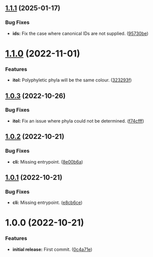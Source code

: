 ## [1.1.1](https://github.com/Ecogenomics/gtdb-itol-decorate/compare/v1.1.0...v1.1.1) (2025-01-17)


### Bug Fixes

* **ids:** Fix the case where canonical IDs are not supplied. ([95730be](https://github.com/Ecogenomics/gtdb-itol-decorate/commit/95730be2c4b71d042e39b014144c6eb5921dcf33))

# [1.1.0](https://github.com/Ecogenomics/gtdb-itol-decorate/compare/v1.0.3...v1.1.0) (2022-11-01)


### Features

* **itol:** Polyphyletic phyla will be the same colour. ([323293f](https://github.com/Ecogenomics/gtdb-itol-decorate/commit/323293fcbfcb76bfbdc89fb2dc67a9c23c803689))

## [1.0.3](https://github.com/Ecogenomics/gtdb-itol-decorate/compare/v1.0.2...v1.0.3) (2022-10-26)


### Bug Fixes

* **itol:** Fix an issue where phyla could not be determined. ([f74cfff](https://github.com/Ecogenomics/gtdb-itol-decorate/commit/f74cfff9a8b1228bd51df84b4b46fb11f19f2e4a))

## [1.0.2](https://github.com/Ecogenomics/gtdb-itol-decorate/compare/v1.0.1...v1.0.2) (2022-10-21)


### Bug Fixes

* **cli:** Missing entrypoint. ([8e00b6a](https://github.com/Ecogenomics/gtdb-itol-decorate/commit/8e00b6a0b67dd0bd7a62091f078966598607e8ae))

## [1.0.1](https://github.com/Ecogenomics/gtdb-itol-decorate/compare/v1.0.0...v1.0.1) (2022-10-21)


### Bug Fixes

* **cli:** Missing entrypoint. ([e8cb6ce](https://github.com/Ecogenomics/gtdb-itol-decorate/commit/e8cb6ce77c3aa526b6ebd51fd5a35edf22c5c15d))

# 1.0.0 (2022-10-21)


### Features

* **initial release:** First commit. ([0c4a71e](https://github.com/Ecogenomics/gtdb-itol-decorate/commit/0c4a71ed71135124f70722feb7ed4b06285043c1))
